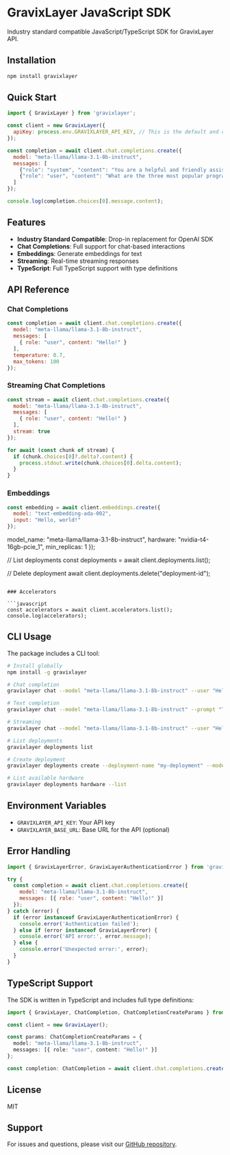 # GravixLayer JavaScript SDK

Industry standard compatible JavaScript/TypeScript SDK for GravixLayer API.

## Installation

```bash
npm install gravixlayer
```

## Quick Start

```javascript
import { GravixLayer } from 'gravixlayer';

const client = new GravixLayer({
  apiKey: process.env.GRAVIXLAYER_API_KEY, // This is the default and can be omitted
});

const completion = await client.chat.completions.create({
  model: "meta-llama/llama-3.1-8b-instruct",
  messages: [
    {"role": "system", "content": "You are a helpful and friendly assistant."},
    {"role": "user", "content": "What are the three most popular programming languages?"}
  ]
});

console.log(completion.choices[0].message.content);
```

## Features

- **Industry Standard Compatible**: Drop-in replacement for OpenAI SDK
- **Chat Completions**: Full support for chat-based interactions
- **Embeddings**: Generate embeddings for text
- **Streaming**: Real-time streaming responses
- **TypeScript**: Full TypeScript support with type definitions

## API Reference

### Chat Completions

```javascript
const completion = await client.chat.completions.create({
  model: "meta-llama/llama-3.1-8b-instruct",
  messages: [
    { role: "user", content: "Hello!" }
  ],
  temperature: 0.7,
  max_tokens: 100
});
```

### Streaming Chat Completions

```javascript
const stream = await client.chat.completions.create({
  model: "meta-llama/llama-3.1-8b-instruct",
  messages: [
    { role: "user", content: "Hello!" }
  ],
  stream: true
});

for await (const chunk of stream) {
  if (chunk.choices[0]?.delta?.content) {
    process.stdout.write(chunk.choices[0].delta.content);
  }
}
```

### Embeddings

```javascript
const embedding = await client.embeddings.create({
  model: "text-embedding-ada-002",
  input: "Hello, world!"
});
```
  model_name: "meta-llama/llama-3.1-8b-instruct",
  hardware: "nvidia-t4-16gb-pcie_1",
  min_replicas: 1
});

// List deployments
const deployments = await client.deployments.list();

// Delete deployment
await client.deployments.delete("deployment-id");
```

### Accelerators

```javascript
const accelerators = await client.accelerators.list();
console.log(accelerators);
```

## CLI Usage

The package includes a CLI tool:

```bash
# Install globally
npm install -g gravixlayer

# Chat completion
gravixlayer chat --model "meta-llama/llama-3.1-8b-instruct" --user "Hello!"

# Text completion
gravixlayer chat --model "meta-llama/llama-3.1-8b-instruct" --prompt "The future of AI is" --mode completions

# Streaming
gravixlayer chat --model "meta-llama/llama-3.1-8b-instruct" --user "Hello!" --stream

# List deployments
gravixlayer deployments list

# Create deployment
gravixlayer deployments create --deployment-name "my-deployment" --model-name "meta-llama/llama-3.1-8b-instruct" --hardware "nvidia-t4-16gb-pcie_1"

# List available hardware
gravixlayer deployments hardware --list
```

## Environment Variables

- `GRAVIXLAYER_API_KEY`: Your API key
- `GRAVIXLAYER_BASE_URL`: Base URL for the API (optional)

## Error Handling

```javascript
import { GravixLayerError, GravixLayerAuthenticationError } from 'gravixlayer';

try {
  const completion = await client.chat.completions.create({
    model: "meta-llama/llama-3.1-8b-instruct",
    messages: [{ role: "user", content: "Hello!" }]
  });
} catch (error) {
  if (error instanceof GravixLayerAuthenticationError) {
    console.error('Authentication failed');
  } else if (error instanceof GravixLayerError) {
    console.error('API error:', error.message);
  } else {
    console.error('Unexpected error:', error);
  }
}
```

## TypeScript Support

The SDK is written in TypeScript and includes full type definitions:

```typescript
import { GravixLayer, ChatCompletion, ChatCompletionCreateParams } from 'gravixlayer';

const client = new GravixLayer();

const params: ChatCompletionCreateParams = {
  model: "meta-llama/llama-3.1-8b-instruct",
  messages: [{ role: "user", content: "Hello!" }]
};

const completion: ChatCompletion = await client.chat.completions.create(params);
```

## License

MIT

## Support

For issues and questions, please visit our [GitHub repository](https://github.com/gravixlayer/gravixlayer-node).